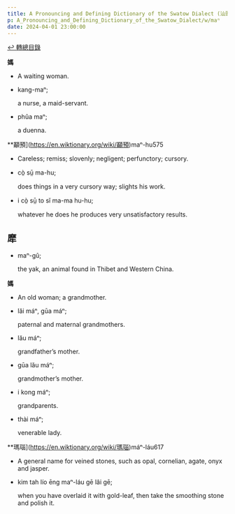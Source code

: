 ```yaml
---
title: A Pronouncing and Defining Dictionary of the Swatow Dialect (汕頭方言音義字典) / maⁿ
p: A_Pronouncing_and_Defining_Dictionary_of_the_Swatow_Dialect/w/maⁿ
date: 2024-04-01 23:00:00
---
```


[↩️ 轉總目錄](/A_Pronouncing_and_Defining_Dictionary_of_the_Swatow_Dialect)


**媽**
- A waiting woman.

- kang-maⁿ;

  a nurse, a maid-servant.

- phûa maⁿ;

  a duenna.

**顢預](https://en.wiktionary.org/wiki/顢預)maⁿ-hu575
- Careless; remiss; slovenly; negligent; perfunctory; cursory.

- cò̤ sṳ̄ ma-hu;

  does things in a very cursory way; slights his work.

- i cò̤ sṳ̄ to sĭ ma-ma hu-hu;

  whatever he does he produces very unsatisfactory results.

**犘**
- 

- maⁿ-gû;

  the yak, an animal found in Thibet and Western China.

**媽**
- An old woman; a grandmother.

- lăi máⁿ, gūa máⁿ;

  paternal and maternal grandmothers.

- lău máⁿ;

  grandfather’s mother.

- gūa lău máⁿ;

  grandmother’s mother.

- i kong máⁿ;

  grandparents.

- thài máⁿ;

  venerable lady.



**瑪瑙](https://en.wiktionary.org/wiki/瑪瑙)máⁿ-láu617
- A general name for veined stones, such as opal, cornelian, agate, onyx and jasper.

- kim tah lío ēng maⁿ-láu gē lâi gē;

  when you have overlaid it with gold-leaf, then take the smoothing stone and polish it.